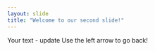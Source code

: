 ```yaml
---
layout: slide
title: "Welcome to our second slide!"
---
```

Your text - update
Use the left arrow to go back!
